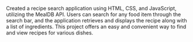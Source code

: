 Created a recipe search application using HTML, CSS, and JavaScript, utilizing the MealDB API.
Users can search for any food item through the search bar, and the application retrieves and 
displays the recipe along with a list of ingredients. This project offers an easy and convenient
way to find and view recipes for various dishes.
